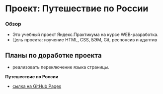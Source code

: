 # Проект: Путешествие по России

### Обзор
* Это учебный проект Яндекс.Практикума на курсе WEB-разработка.
* Цель проекта: изучение HTML, CSS, БЭМ, Git, респонсив и адаптив

## Планы по доработке проекта
* реализовать переключение языка страницы.


**Путешествие по России**

* [сылкa на GitHub Pages](https://www.figma.com/file/5S2WSbEFL6awjVWJ0NWL8Q/Sprint-3_-Russia-_-desktop-mobile?node-id=28503%3A0)
